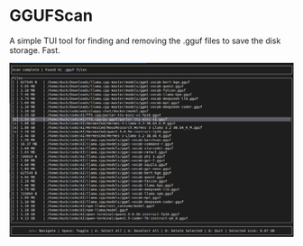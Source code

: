 # GGUFScan

A simple TUI tool for finding and removing the .gguf files to save the disk storage. Fast.

![img](example.png)